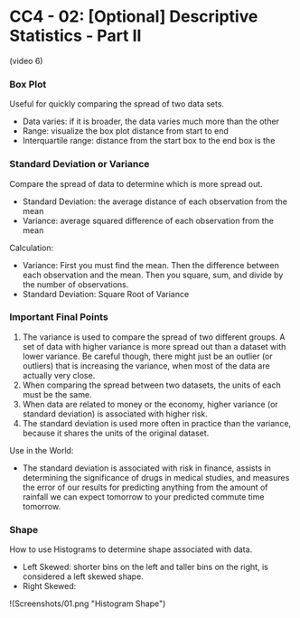 # CC4 - 02: [Optional] Descriptive Statistics - Part II
(video 6)

### Box Plot
Useful for quickly comparing the spread of two data sets.
- Data varies: if it is broader, the data varies much more than the other
- Range: visualize the box plot distance from start to end
- Interquartile range: distance from the start box to the end box is the

### Standard Deviation or Variance
Compare the spread of data to determine which is more spread out.
- Standard Deviation: the average distance of each observation from the mean
- Variance: average squared difference of each observation from the mean

Calculation:
- Variance: First you must find the mean. Then the difference between each observation and the mean. Then you square, sum, and divide by the number of observations.
- Standard Deviation: Square Root of Variance

### Important Final Points
1. The variance is used to compare the spread of two different groups. A set of data with higher variance is more spread out than a dataset with lower variance. Be careful though, there might just be an outlier (or outliers) that is increasing the variance, when most of the data are actually very close.
2. When comparing the spread between two datasets, the units of each must be the same.
3. When data are related to money or the economy, higher variance (or standard deviation) is associated with higher risk.
4. The standard deviation is used more often in practice than the variance, because it shares the units of the original dataset.

Use in the World:
- The standard deviation is associated with risk in finance, assists in determining the significance of drugs in medical studies, and measures the error of our results for predicting anything from the amount of rainfall we can expect tomorrow to your predicted commute time tomorrow.

### Shape
How to use Histograms to determine shape associated with data.
- Left Skewed: shorter bins on the left and taller bins on the right, is considered a left skewed shape.
- Right Skewed:

!(Screenshots/01.png "Histogram Shape")
